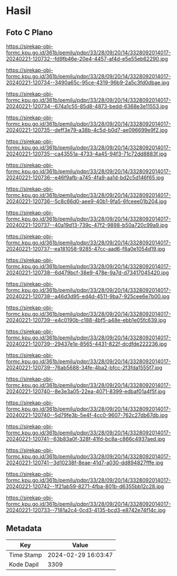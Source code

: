 # Hasil

## Foto C Plano

https://sirekap-obj-formc.kpu.go.id/361b/pemilu/pdpr/33/28/09/20/14/3328092014017-20240221-120732--fd9fb46e-20e4-4457-af4d-e5e55eb62290.jpg

https://sirekap-obj-formc.kpu.go.id/361b/pemilu/pdpr/33/28/09/20/14/3328092014017-20240221-120734--3490a65c-95ce-4319-96b9-2a5c3fd0dbae.jpg

https://sirekap-obj-formc.kpu.go.id/361b/pemilu/pdpr/33/28/09/20/14/3328092014017-20240221-120734--674a1c55-85d8-4873-bedd-6368e3e11553.jpg

https://sirekap-obj-formc.kpu.go.id/361b/pemilu/pdpr/33/28/09/20/14/3328092014017-20240221-120735--deff3e79-a38b-4c5d-b0d7-ae096699e9f2.jpg

https://sirekap-obj-formc.kpu.go.id/361b/pemilu/pdpr/33/28/09/20/14/3328092014017-20240221-120735--ca43551a-4733-4a45-94f3-71c72dd8883f.jpg

https://sirekap-obj-formc.kpu.go.id/361b/pemilu/pdpr/33/28/09/20/14/3328092014017-20240221-120736--e46f9afb-a745-4fa9-aa1d-bd2c5d146f65.jpg

https://sirekap-obj-formc.kpu.go.id/361b/pemilu/pdpr/33/28/09/20/14/3328092014017-20240221-120736--5c8c66d0-aee9-40b1-9fa5-6fceee01b204.jpg

https://sirekap-obj-formc.kpu.go.id/361b/pemilu/pdpr/33/28/09/20/14/3328092014017-20240221-120737--40a19d13-739c-47f2-9898-b50a720c99a9.jpg

https://sirekap-obj-formc.kpu.go.id/361b/pemilu/pdpr/33/28/09/20/14/3328092014017-20240221-120737--ea181058-9285-47cc-aad6-f8a0e1054d19.jpg

https://sirekap-obj-formc.kpu.go.id/361b/pemilu/pdpr/33/28/09/20/14/3328092014017-20240221-120738--6d479bcf-38e9-478e-9a7d-d73417045420.jpg

https://sirekap-obj-formc.kpu.go.id/361b/pemilu/pdpr/33/28/09/20/14/3328092014017-20240221-120738--a46d3d95-ed4d-4511-9ba7-925cee6e7b00.jpg

https://sirekap-obj-formc.kpu.go.id/361b/pemilu/pdpr/33/28/09/20/14/3328092014017-20240221-120739--e4c0190b-c188-4bf5-a48e-ebb1e05fc639.jpg

https://sirekap-obj-formc.kpu.go.id/361b/pemilu/pdpr/33/28/09/20/14/3328092014017-20240221-120739--29437e1e-8565-4431-822f-dcdfde222236.jpg

https://sirekap-obj-formc.kpu.go.id/361b/pemilu/pdpr/33/28/09/20/14/3328092014017-20240221-120739--76ab5688-34fe-4ba2-bfcc-2f3fda1555f7.jpg

https://sirekap-obj-formc.kpu.go.id/361b/pemilu/pdpr/33/28/09/20/14/3328092014017-20240221-120740--8e3e3a05-22ea-4071-8399-edbaf01a4f5f.jpg

https://sirekap-obj-formc.kpu.go.id/361b/pemilu/pdpr/33/28/09/20/14/3328092014017-20240221-120740--5d79fe3b-5e4f-4cc0-9607-762c27db67db.jpg

https://sirekap-obj-formc.kpu.go.id/361b/pemilu/pdpr/33/28/09/20/14/3328092014017-20240221-120741--63b83a0f-328f-41fd-bc8a-c866c4937aed.jpg

https://sirekap-obj-formc.kpu.go.id/361b/pemilu/pdpr/33/28/09/20/14/3328092014017-20240221-120741--3d10238f-8eae-41d7-a030-dd894827fffe.jpg

https://sirekap-obj-formc.kpu.go.id/361b/pemilu/pdpr/33/28/09/20/14/3328092014017-20240221-120742--1f21ab59-8271-4fba-801b-d6355bb12c28.jpg

https://sirekap-obj-formc.kpu.go.id/361b/pemilu/pdpr/33/28/09/20/14/3328092014017-20240221-120733--7181a2c4-0cd3-4135-bcd3-e8742e74f14c.jpg


## Metadata

| Key        | Value               |
| ---------- | ------------------- |
| Time Stamp | 2024-02-29 16:03:47 |
| Kode Dapil | 3309                |



